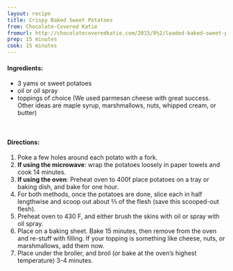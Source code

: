 ```yaml
---
layout: recipe
title: Crispy Baked Sweet Potatoes
from: Chocolate-Covered Katie
fromurl: http://chocolatecoveredkatie.com/2015/0½2/loaded-baked-sweet-potato-skins/
prep: 15 minutes
cook: 15 minutes
---
```


#### Ingredients:

* 3 yams or sweet potatoes
* oil or oil spray
* toppings of choice (We used parmesan cheese with great success. Other ideas are maple syrup, marshmallows, nuts, whipped cream, or butter)

<br>

#### Directions:

1. Poke a few holes around each potato with a fork. 
2. **If using the microwave**: wrap the potatoes loosely in paper towels and cook 14 minutes. 
3. **If using the oven**: Preheat oven to 400f place potatoes on a tray or baking dish, and bake for one hour. 
4. For both methods, once the potatoes are done, slice each in half lengthwise and scoop out about ⅔ of the flesh (save this scooped-out flesh). 
5. Preheat oven to 430 F, and either brush the skins with oil or spray with oil spray. 
6. Place on a baking sheet. Bake 15 minutes, then remove from the oven and re-stuff with filling.  If your topping is something like cheese, nuts, or marshmallows, add them now.
7. Place under the broiler, and broil (or bake at the oven’s highest temperature) 3-4 minutes. 
